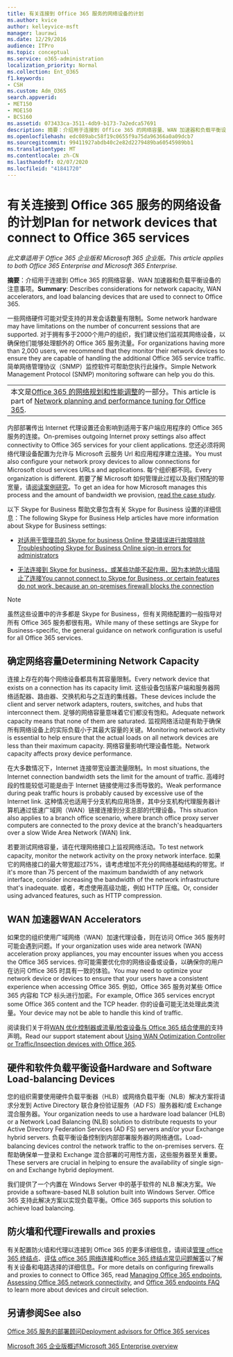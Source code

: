 ```yaml
---
title: 有关连接到 Office 365 服务的网络设备的计划
ms.author: kvice
author: kelleyvice-msft
manager: laurawi
ms.date: 12/29/2016
audience: ITPro
ms.topic: conceptual
ms.service: o365-administration
localization_priority: Normal
ms.collection: Ent_O365
f1.keywords:
- CSH
ms.custom: Adm_O365
search.appverid:
- MET150
- MOE150
- BCS160
ms.assetid: 073433ca-3511-4db9-b173-7a2edca57691
description: 摘要：介绍用于连接到 Office 365 的网络容量、WAN 加速器和负载平衡设备的注意事项。
ms.openlocfilehash: edc089abc58f19c0655f9a75da96366a0a09dcb7
ms.sourcegitcommit: 99411927abdb40c2e82d2279489ba60545989bb1
ms.translationtype: MT
ms.contentlocale: zh-CN
ms.lasthandoff: 02/07/2020
ms.locfileid: "41841720"
---
```

# <a name="plan-for-network-devices-that-connect-to-office-365-services"></a><span data-ttu-id="30f15-103">有关连接到 Office 365 服务的网络设备的计划</span><span class="sxs-lookup"><span data-stu-id="30f15-103">Plan for network devices that connect to Office 365 services</span></span>

<span data-ttu-id="30f15-104">*此文章适用于 Office 365 企业版和 Microsoft 365 企业版。*</span><span class="sxs-lookup"><span data-stu-id="30f15-104">*This article applies to both Office 365 Enterprise and Microsoft 365 Enterprise.*</span></span>
  
<span data-ttu-id="30f15-105">**摘要**：介绍用于连接到 Office 365 的网络容量、WAN 加速器和负载平衡设备的注意事项。</span><span class="sxs-lookup"><span data-stu-id="30f15-105">**Summary**: Describes considerations for network capacity, WAN accelerators, and load balancing devices that are used to connect to Office 365.</span></span>

<span data-ttu-id="30f15-106">一些网络硬件可能对受支持的并发会话数量有限制。</span><span class="sxs-lookup"><span data-stu-id="30f15-106">Some network hardware may have limitations on the number of concurrent sessions that are supported.</span></span> <span data-ttu-id="30f15-107">对于拥有多于2000个用户的组织，我们建议他们监视其网络设备，以确保他们能够处理额外的 Office 365 服务流量。</span><span class="sxs-lookup"><span data-stu-id="30f15-107">For organizations having more than 2,000 users, we recommend that they monitor their network devices to ensure they are capable of handling the additional Office 365 service traffic.</span></span> <span data-ttu-id="30f15-108">简单网络管理协议（SNMP）监控软件可帮助您执行此操作。</span><span class="sxs-lookup"><span data-stu-id="30f15-108">Simple Network Management Protocol (SNMP) monitoring software can help you do this.</span></span>

||
|:-----|
| <span data-ttu-id="30f15-109">本文是[Office 365 的网络规划和性能调整](https://aka.ms/tune)的一部分。</span><span class="sxs-lookup"><span data-stu-id="30f15-109">This article is part of [Network planning and performance tuning for Office 365](https://aka.ms/tune).</span></span>|

<span data-ttu-id="30f15-110">内部部署传出 Internet 代理设置还会影响到适用于客户端应用程序的 Office 365 服务的连接。</span><span class="sxs-lookup"><span data-stu-id="30f15-110">On-premises outgoing Internet proxy settings also affect connectivity to Office 365 services for your client applications.</span></span> <span data-ttu-id="30f15-111">您还必须将网络代理设备配置为允许与 Microsoft 云服务 Url 和应用程序建立连接。</span><span class="sxs-lookup"><span data-stu-id="30f15-111">You must also configure your network proxy devices to allow connections for Microsoft cloud services URLs and applications.</span></span> <span data-ttu-id="30f15-112">每个组织都不同。</span><span class="sxs-lookup"><span data-stu-id="30f15-112">Every organization is different.</span></span> <span data-ttu-id="30f15-113">若要了解 Microsoft 如何管理此过程以及我们预配的带宽量，请[阅读案例研究](https://www.microsoft.com/itshowcase/Article/Content/631/Optimizing-network-performance-for-Microsoft-Office-365)。</span><span class="sxs-lookup"><span data-stu-id="30f15-113">To get an idea for how Microsoft manages this process and the amount of bandwidth we provision, [read the case study](https://www.microsoft.com/itshowcase/Article/Content/631/Optimizing-network-performance-for-Microsoft-Office-365).</span></span>
  
<span data-ttu-id="30f15-114">以下 Skype for Business 帮助文章包含有关 Skype for Business 设置的详细信息：</span><span class="sxs-lookup"><span data-stu-id="30f15-114">The following Skype for Business Help articles have more information about Skype for Business settings:</span></span>
  
- [<span data-ttu-id="30f15-115">对适用于管理员的 Skype for business Online 登录错误进行故障排除</span><span class="sxs-lookup"><span data-stu-id="30f15-115">Troubleshooting Skype for Business Online sign-in errors for administrators</span></span>](https://docs.microsoft.com/skypeforbusiness/set-up-skype-for-business-online/troubleshooting-sign-in-errors-for-admins)

- [<span data-ttu-id="30f15-116">无法连接到 Skype for business，或某些功能不起作用，因为本地防火墙阻止了连接</span><span class="sxs-lookup"><span data-stu-id="30f15-116">You cannot connect to Skype for Business, or certain features do not work, because an on-premises firewall blocks the connection</span></span>](https://go.microsoft.com/fwlink/p/?LinkID=243625)

> [!NOTE]
> <span data-ttu-id="30f15-117">虽然这些设置中的许多都是 Skype for Business，但有关网络配置的一般指导对所有 Office 365 服务都很有用。</span><span class="sxs-lookup"><span data-stu-id="30f15-117">While many of these settings are Skype for Business-specific, the general guidance on network configuration is useful for all Office 365 services.</span></span>
  
## <a name="determining-network-capacity"></a><span data-ttu-id="30f15-118">确定网络容量</span><span class="sxs-lookup"><span data-stu-id="30f15-118">Determining Network Capacity</span></span>

<span data-ttu-id="30f15-119">连接上存在的每个网络设备都具有其容量限制。</span><span class="sxs-lookup"><span data-stu-id="30f15-119">Every network device that exists on a connection has its capacity limit.</span></span> <span data-ttu-id="30f15-120">这些设备包括客户端和服务器网络适配器、路由器、交换机和与之互连的集线器。</span><span class="sxs-lookup"><span data-stu-id="30f15-120">These devices include the client and server network adapters, routers, switches, and hubs that interconnect them.</span></span> <span data-ttu-id="30f15-121">足够的网络容量意味着它们都没有饱和。</span><span class="sxs-lookup"><span data-stu-id="30f15-121">Adequate network capacity means that none of them are saturated.</span></span> <span data-ttu-id="30f15-122">监视网络活动是有助于确保所有网络设备上的实际负载小于其最大容量的关键。</span><span class="sxs-lookup"><span data-stu-id="30f15-122">Monitoring network activity is essential to help ensure that the actual loads on all network devices are less than their maximum capacity.</span></span> <span data-ttu-id="30f15-123">网络容量影响代理设备性能。</span><span class="sxs-lookup"><span data-stu-id="30f15-123">Network capacity affects proxy device performance.</span></span>
  
<span data-ttu-id="30f15-124">在大多数情况下，Internet 连接带宽设置流量限制。</span><span class="sxs-lookup"><span data-stu-id="30f15-124">In most situations, the Internet connection bandwidth sets the limit for the amount of traffic.</span></span> <span data-ttu-id="30f15-125">高峰时段的性能较低可能是由于 Internet 链接使用过多而导致的。</span><span class="sxs-lookup"><span data-stu-id="30f15-125">Weak performance during peak traffic hours is probably caused by excessive use of the Internet link.</span></span> <span data-ttu-id="30f15-126">这种情况也适用于分支机构应用场景，其中分支机构代理服务器计算机通过低速广域网（WAN）链接连接到分支总部的代理设备。</span><span class="sxs-lookup"><span data-stu-id="30f15-126">This situation also applies to a branch office scenario, where branch office proxy server computers are connected to the proxy device at the branch's headquarters over a slow Wide Area Network (WAN) link.</span></span>
  
<span data-ttu-id="30f15-127">若要测试网络容量，请在代理网络接口上监视网络活动。</span><span class="sxs-lookup"><span data-stu-id="30f15-127">To test network capacity, monitor the network activity on the proxy network interface.</span></span> <span data-ttu-id="30f15-128">如果它的网络接口的最大带宽超过75%，请考虑增加不充分的网络基础结构的带宽。</span><span class="sxs-lookup"><span data-stu-id="30f15-128">If it's more than 75 percent of the maximum bandwidth of any network interface, consider increasing the bandwidth of the network infrastructure that's inadequate.</span></span> <span data-ttu-id="30f15-129">或者，考虑使用高级功能，例如 HTTP 压缩。</span><span class="sxs-lookup"><span data-stu-id="30f15-129">Or, consider using advanced features, such as HTTP compression.</span></span>
  
## <a name="wan-accelerators"></a><span data-ttu-id="30f15-130">WAN 加速器</span><span class="sxs-lookup"><span data-stu-id="30f15-130">WAN Accelerators</span></span>

<span data-ttu-id="30f15-131">如果您的组织使用广域网络（WAN）加速代理设备，则在访问 Office 365 服务时可能会遇到问题。</span><span class="sxs-lookup"><span data-stu-id="30f15-131">If your organization uses wide area network (WAN) acceleration proxy appliances, you may encounter issues when you access the Office 365 services.</span></span> <span data-ttu-id="30f15-132">你可能需要优化你的网络设备或设备，以确保你的用户在访问 Office 365 时具有一致的体验。</span><span class="sxs-lookup"><span data-stu-id="30f15-132">You may need to optimize your network device or devices to ensure that your users have a consistent experience when accessing Office 365.</span></span> <span data-ttu-id="30f15-133">例如，Office 365 服务对某些 Office 365 内容和 TCP 标头进行加密。</span><span class="sxs-lookup"><span data-stu-id="30f15-133">For example, Office 365 services encrypt some Office 365 content and the TCP header.</span></span> <span data-ttu-id="30f15-134">你的设备可能无法处理此类流量。</span><span class="sxs-lookup"><span data-stu-id="30f15-134">Your device may not be able to handle this kind of traffic.</span></span>
  
<span data-ttu-id="30f15-135">阅读我们关于将[WAN 优化控制器或流量/检查设备与 Office 365 结合使用的](https://support.microsoft.com/kb/2690045)支持声明。</span><span class="sxs-lookup"><span data-stu-id="30f15-135">Read our support statement about [Using WAN Optimization Controller or Traffic/Inspection devices with Office 365](https://support.microsoft.com/kb/2690045).</span></span>
  
## <a name="hardware-and-software-load-balancing-devices"></a><span data-ttu-id="30f15-136">硬件和软件负载平衡设备</span><span class="sxs-lookup"><span data-stu-id="30f15-136">Hardware and Software Load-balancing Devices</span></span>

<span data-ttu-id="30f15-137">您的组织需要使用硬件负载平衡器（HLB）或网络负载平衡（NLB）解决方案将请求分发到 Active Directory 联合身份验证服务（AD FS）服务器和/或 Exchange 混合服务器。</span><span class="sxs-lookup"><span data-stu-id="30f15-137">Your organization needs to use a hardware load balancer (HLB) or a Network Load Balancing (NLB) solution to distribute requests to your Active Directory Federation Services (AD FS) servers and/or your Exchange hybrid servers.</span></span> <span data-ttu-id="30f15-138">负载平衡设备控制到内部部署服务器的网络通信。</span><span class="sxs-lookup"><span data-stu-id="30f15-138">Load-balancing devices control the network traffic to the on-premises servers.</span></span> <span data-ttu-id="30f15-139">在帮助确保单一登录和 Exchange 混合部署的可用性方面，这些服务器至关重要。</span><span class="sxs-lookup"><span data-stu-id="30f15-139">These servers are crucial in helping to ensure the availability of single sign-on and Exchange hybrid deployment.</span></span>
  
<span data-ttu-id="30f15-140">我们提供了一个内置在 Windows Server 中的基于软件的 NLB 解决方案。</span><span class="sxs-lookup"><span data-stu-id="30f15-140">We provide a software-based NLB solution built into Windows Server.</span></span> <span data-ttu-id="30f15-141">Office 365 支持此解决方案以实现负载平衡。</span><span class="sxs-lookup"><span data-stu-id="30f15-141">Office 365 supports this solution to achieve load balancing.</span></span>
  
## <a name="firewalls-and-proxies"></a><span data-ttu-id="30f15-142">防火墙和代理</span><span class="sxs-lookup"><span data-stu-id="30f15-142">Firewalls and proxies</span></span>

<span data-ttu-id="30f15-143">有关配置防火墙和代理以连接到 Office 365 的更多详细信息，请阅读[管理 office 365 终结点](https://support.office.com/article/99cab9d4-ef59-4207-9f2b-3728eb46bf9a)、[评估 office 365 网络连接](assessing-network-connectivity.md)和[office 365 终结点常见问题解答](https://support.office.com/article/d4088321-1c89-4b96-9c99-54c75cae2e6d)以了解有关设备和电路选择的详细信息。</span><span class="sxs-lookup"><span data-stu-id="30f15-143">For more details on configuring firewalls and proxies to connect to Office 365, read [Managing Office 365 endpoints](https://support.office.com/article/99cab9d4-ef59-4207-9f2b-3728eb46bf9a), [Assessing Office 365 network connectivity](assessing-network-connectivity.md), and [Office 365 endpoints FAQ](https://support.office.com/article/d4088321-1c89-4b96-9c99-54c75cae2e6d) to learn more about devices and circuit selection.</span></span>
  
## <a name="see-also"></a><span data-ttu-id="30f15-144">另请参阅</span><span class="sxs-lookup"><span data-stu-id="30f15-144">See also</span></span>

[<span data-ttu-id="30f15-145">Office 365 服务的部署顾问</span><span class="sxs-lookup"><span data-stu-id="30f15-145">Deployment advisors for Office 365 services</span></span>](deployment-advisors-for-office-365.md)

[<span data-ttu-id="30f15-146">Microsoft 365 企业版概述</span><span class="sxs-lookup"><span data-stu-id="30f15-146">Microsoft 365 Enterprise overview</span></span>](https://docs.microsoft.com/microsoft-365/enterprise/microsoft-365-overview)
